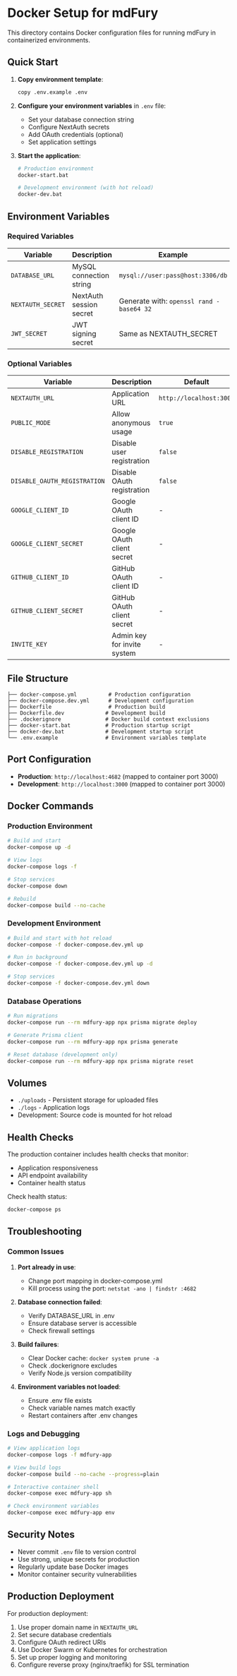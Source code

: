 # Docker Setup for mdFury

This directory contains Docker configuration files for running mdFury in containerized environments.

## Quick Start

1. **Copy environment template**:
   ```bash
   copy .env.example .env
   ```

2. **Configure your environment variables** in `.env` file:
   - Set your database connection string
   - Configure NextAuth secrets
   - Add OAuth credentials (optional)
   - Set application settings

3. **Start the application**:
   ```bash
   # Production environment
   docker-start.bat
   
   # Development environment (with hot reload)
   docker-dev.bat
   ```

## Environment Variables

### Required Variables

| Variable | Description | Example |
|----------|-------------|---------|
| `DATABASE_URL` | MySQL connection string | `mysql://user:pass@host:3306/db` |
| `NEXTAUTH_SECRET` | NextAuth session secret | Generate with: `openssl rand -base64 32` |
| `JWT_SECRET` | JWT signing secret | Same as NEXTAUTH_SECRET |

### Optional Variables

| Variable | Description | Default |
|----------|-------------|---------|
| `NEXTAUTH_URL` | Application URL | `http://localhost:3000` |
| `PUBLIC_MODE` | Allow anonymous usage | `true` |
| `DISABLE_REGISTRATION` | Disable user registration | `false` |
| `DISABLE_OAUTH_REGISTRATION` | Disable OAuth registration | `false` |
| `GOOGLE_CLIENT_ID` | Google OAuth client ID | - |
| `GOOGLE_CLIENT_SECRET` | Google OAuth client secret | - |
| `GITHUB_CLIENT_ID` | GitHub OAuth client ID | - |
| `GITHUB_CLIENT_SECRET` | GitHub OAuth client secret | - |
| `INVITE_KEY` | Admin key for invite system | - |

## File Structure

```
├── docker-compose.yml          # Production configuration
├── docker-compose.dev.yml      # Development configuration
├── Dockerfile                  # Production build
├── Dockerfile.dev             # Development build
├── .dockerignore              # Docker build context exclusions
├── docker-start.bat           # Production startup script
├── docker-dev.bat             # Development startup script
└── .env.example               # Environment variables template
```

## Port Configuration

- **Production**: `http://localhost:4682` (mapped to container port 3000)
- **Development**: `http://localhost:3000` (mapped to container port 3000)

## Docker Commands

### Production Environment

```bash
# Build and start
docker-compose up -d

# View logs
docker-compose logs -f

# Stop services
docker-compose down

# Rebuild
docker-compose build --no-cache
```

### Development Environment

```bash
# Build and start with hot reload
docker-compose -f docker-compose.dev.yml up

# Run in background
docker-compose -f docker-compose.dev.yml up -d

# Stop services
docker-compose -f docker-compose.dev.yml down
```

### Database Operations

```bash
# Run migrations
docker-compose run --rm mdfury-app npx prisma migrate deploy

# Generate Prisma client
docker-compose run --rm mdfury-app npx prisma generate

# Reset database (development only)
docker-compose run --rm mdfury-app npx prisma migrate reset
```

## Volumes

- `./uploads` - Persistent storage for uploaded files
- `./logs` - Application logs
- Development: Source code is mounted for hot reload

## Health Checks

The production container includes health checks that monitor:
- Application responsiveness
- API endpoint availability
- Container health status

Check health status:
```bash
docker-compose ps
```

## Troubleshooting

### Common Issues

1. **Port already in use**:
   - Change port mapping in docker-compose.yml
   - Kill process using the port: `netstat -ano | findstr :4682`

2. **Database connection failed**:
   - Verify DATABASE_URL in .env
   - Ensure database server is accessible
   - Check firewall settings

3. **Build failures**:
   - Clear Docker cache: `docker system prune -a`
   - Check .dockerignore excludes
   - Verify Node.js version compatibility

4. **Environment variables not loaded**:
   - Ensure .env file exists
   - Check variable names match exactly
   - Restart containers after .env changes

### Logs and Debugging

```bash
# View application logs
docker-compose logs -f mdfury-app

# View build logs
docker-compose build --no-cache --progress=plain

# Interactive container shell
docker-compose exec mdfury-app sh

# Check environment variables
docker-compose exec mdfury-app env
```

## Security Notes

- Never commit `.env` file to version control
- Use strong, unique secrets for production
- Regularly update base Docker images
- Monitor container security vulnerabilities

## Production Deployment

For production deployment:

1. Use proper domain name in `NEXTAUTH_URL`
2. Set secure database credentials
3. Configure OAuth redirect URIs
4. Use Docker Swarm or Kubernetes for orchestration
5. Set up proper logging and monitoring
6. Configure reverse proxy (nginx/traefik) for SSL termination
